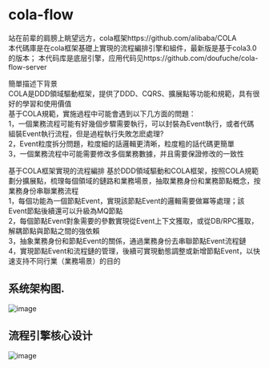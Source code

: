 # cola-flow
站在前辈的肩膀上眺望远方，cola框架https://github.com/alibaba/COLA  
本代碼庫是在cola框架基礎上實現的流程編排引擎和組件，最新版是基于cola3.0的版本；
本代码库是底层引擎，应用代码见https://github.com/doufuche/cola-flow-server

簡單描述下背景  
COLA是DDD領域驅動框架，提供了DDD、CQRS、擴展點等功能和規範，具有很好的學習和使用價值  
基于COLA規範，實施過程中可能會遇到以下几方面的問題：  
1，一個業務流程可能有好幾個步驟需要執行，可以封裝為Event執行，或者代碼組裝Event執行流程，但是過程執行失敗怎麽處理?  
2，Event粒度拆分問題，粒度細的話邏輯更清晰，粒度粗的話代碼更簡單  
3，一個業務流程中可能需要修改多個業務數據，并且需要保證修改的一致性  

基于COLA框架實現的流程編排
基於DDD領域驅動和COLA框架，按照COLA規範劃分擴展點，梳理每個領域的鏈路和業務場景，抽取業務身份和業務節點概念，按業務身份串聯業務流程  
1，每個功能為一個節點Event，實現該節點Event的邏輯需要做冪等處理；該Event節點後續還可以升級為MQ節點  
2，每個節點Event對象需要的參數實現從Event上下文獲取，或從DB/RPC獲取，解耦節點與節點之間的強依賴  
3，抽象業務身份和節點Event的關係，通過業務身份去串聯節點Event流程鏈  
4，實現節點Event和流程鏈的管理，後續可實現動態調整或新增節點Event，以快速支持不同行業（業務場景）的目的  


## 系统架构图.  

![image](https://github.com/doufuche/cola-flow-server/blob/main/imagesForReadme/flow1.png)    

## 流程引擎核心设计  

![image](https://github.com/doufuche/cola-flow-server/blob/main/imagesForReadme/flow2.png)    

